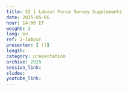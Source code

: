 ```yaml
---
title: S2 | Labour Force Survey Supplements
date: 2025-05-06
hour: 14:00 ET
weight: 2
lang: en
ref: 2-labour
presenter: [ ()]
length:
category: presentation
archive: 2025
session_link:
slides:
youtube_link:
---
```

